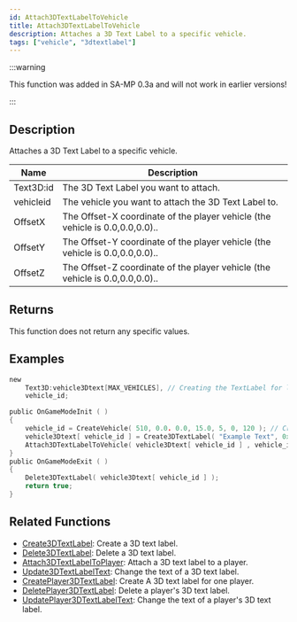 ```yaml
---
id: Attach3DTextLabelToVehicle
title: Attach3DTextLabelToVehicle
description: Attaches a 3D Text Label to a specific vehicle.
tags: ["vehicle", "3dtextlabel"]
---
```


:::warning

This function was added in SA-MP 0.3a and will not work in earlier versions!

:::

## Description

Attaches a 3D Text Label to a specific vehicle.

| Name      | Description                                                                  |
| --------- | ---------------------------------------------------------------------------- |
| Text3D:id | The 3D Text Label you want to attach.                                        |
| vehicleid | The vehicle you want to attach the 3D Text Label to.                         |
| OffsetX   | The Offset-X coordinate of the player vehicle (the vehicle is 0.0,0.0,0.0).. |
| OffsetY   | The Offset-Y coordinate of the player vehicle (the vehicle is 0.0,0.0,0.0).. |
| OffsetZ   | The Offset-Z coordinate of the player vehicle (the vehicle is 0.0,0.0,0.0).. |

## Returns

This function does not return any specific values.

## Examples

```c
new 
    Text3D:vehicle3Dtext[MAX_VEHICLES], // Creating the TextLabel for later use
    vehicle_id;

public OnGameModeInit ( )
{
    vehicle_id = CreateVehicle( 510, 0.0. 0.0, 15.0, 5, 0, 120 ); // Creating the Vehicle.
    vehicle3Dtext[ vehicle_id ] = Create3DTextLabel( "Example Text", 0xFF0000AA, 0.0, 0.0, 0.0, 50.0, 0, 1 );
    Attach3DTextLabelToVehicle( vehicle3Dtext[ vehicle_id ] , vehicle_id, 0.0, 0.0, 2.0); // Attaching Text Label To Vehicle.
}
public OnGameModeExit ( )
{
    Delete3DTextLabel( vehicle3Dtext[ vehicle_id ] );
    return true;
}
```

## Related Functions

- [Create3DTextLabel](../../scripting/functions/Create3DTextLabel.md): Create a 3D text label.
- [Delete3DTextLabel](../../scripting/functions/Delete3DTextLabel.md): Delete a 3D text label.
- [Attach3DTextLabelToPlayer](../../scripting/functions/Attach3DTextLabelToPlayer.md): Attach a 3D text label to a player.
- [Update3DTextLabelText](../../scripting/functions/Update3DTextLabelText.md): Change the text of a 3D text label.
- [CreatePlayer3DTextLabel](../../scripting/functions/CreatePlayer3DTextLabel.md): Create A 3D text label for one player.
- [DeletePlayer3DTextLabel](../../scripting/functions/DeletePlayer3DTextLabel.md): Delete a player's 3D text label.
- [UpdatePlayer3DTextLabelText](../../scripting/functions/UpdatePlayer3DTextLabel.md): Change the text of a player's 3D text label.